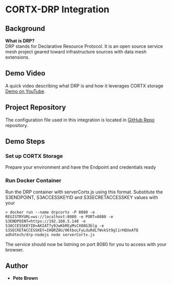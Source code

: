 # CORTX-DRP Integration

## Background

**What is DRP?**<br/>
DRP stands for Declarative Resource Protocol.  It is an open source service mesh project geared toward infrastructure sources with data mesh extensions.

## Demo Video
A quick video describing what DRP is and how it leverages CORTX storage [Demo on YouTube](https://youtu.be/_fWgcD-Y-G4).

## Project Repository
The configuration file used in this integration is located in [GitHub Repo](https://github.com/adhdtech/DRP) repository.

## Demo Steps

### Set up CORTX Storage
Prepare your environment and have the Endpoint and credentials ready

### Run Docker Container
Run the DRP container with serverCortx.js using this format.  Substitute the S3ENDPOINT, S3ACCESSKEYID and S3SECRETACCESSKEY values with your 

```
> docker run --name drpcortx -P 8080 -e REGISTRYURL=ws://localhost:8080 -e PORT=8080 -e S3ENDPOINT=https://192.168.5.148 -e S3ACCESSKEYID=AKIAT7y9JwKbREyMsCX08G3blg -e S3SECRETACCESSKEY=IHQRZ8U/06tboLFyLduRdLfWvkSt9gl1rHQUeATQ adhdtech/drp-nodejs node serverCortx.js
```

The service should now be listning on port 8080 for you to access with your browser.

## Author
- **Pete Brown**

